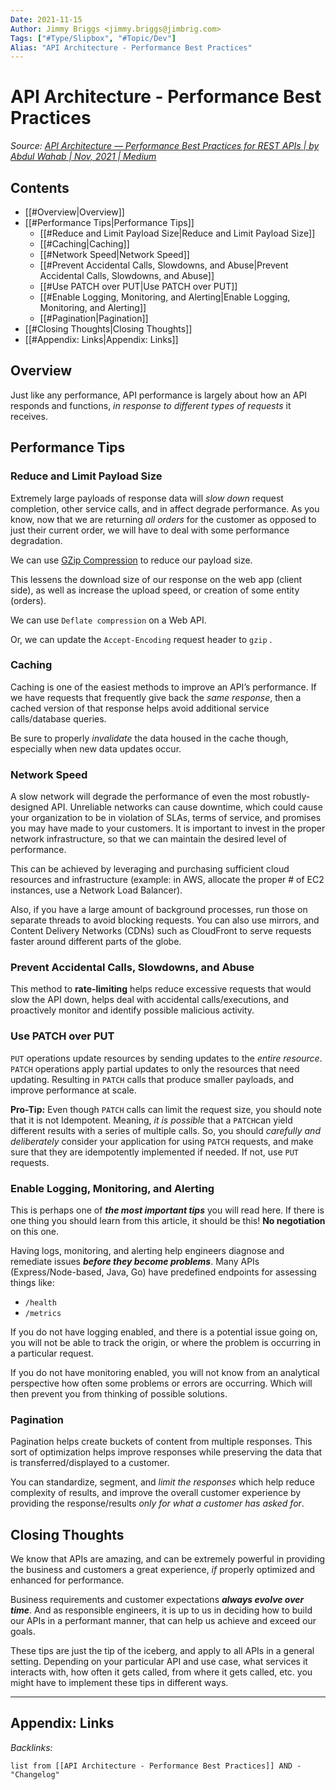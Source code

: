 ```yaml
---
Date: 2021-11-15
Author: Jimmy Briggs <jimmy.briggs@jimbrig.com>
Tags: ["#Type/Slipbox", "#Topic/Dev"]
Alias: "API Architecture - Performance Best Practices"
---
```


# API Architecture - Performance Best Practices

*Source: [API Architecture — Performance Best Practices for REST APIs | by Abdul Wahab | Nov, 2021 | Medium](https://abdulrwahab.medium.com/api-architecture-performance-best-practices-for-rest-apis-1d4a5922dae1)*

## Contents

- [[#Overview|Overview]]
- [[#Performance Tips|Performance Tips]]
	- [[#Reduce and Limit Payload Size|Reduce and Limit Payload Size]]
	- [[#Caching|Caching]]
	- [[#Network Speed|Network Speed]]
	- [[#Prevent Accidental Calls, Slowdowns, and Abuse|Prevent Accidental Calls, Slowdowns, and Abuse]]
	- [[#Use PATCH over PUT|Use PATCH over PUT]]
	- [[#Enable Logging, Monitoring, and Alerting|Enable Logging, Monitoring, and Alerting]]
	- [[#Pagination|Pagination]]
- [[#Closing Thoughts|Closing Thoughts]]
- [[#Appendix: Links|Appendix: Links]]


## Overview

Just like any performance, API performance is largely about how an API responds and functions, _in response to different types of requests_ it receives.

## Performance Tips

### Reduce and Limit Payload Size

Extremely large payloads of response data will _slow down_ request completion, other service calls, and in affect degrade performance. As you know, now that we are returning _all orders_ for the customer as opposed to just their current order, we will have to deal with some performance degradation.

We can use [GZip Compression](https://developers.google.com/blogger/docs/3.0/performance#gzip) to reduce our payload size.

This lessens the download size of our response on the web app (client side), as well as increase the upload speed, or creation of some entity (orders).

We can use `Deflate compression` on a Web API.

Or, we can update the `Accept-Encoding` request header to `gzip` .

### Caching

Caching is one of the easiest methods to improve an API’s performance. If we have requests that frequently give back the _same response_, then a cached version of that response helps avoid additional service calls/database queries.

Be sure to properly *invalidate* the data housed in the cache though, especially when new data updates occur.

### Network Speed

A slow network will degrade the performance of even the most robustly-designed API. Unreliable networks can cause downtime, which could cause your organization to be in violation of SLAs, terms of service, and promises you may have made to your customers. It is important to invest in the proper network infrastructure, so that we can maintain the desired level of performance.

This can be achieved by leveraging and purchasing sufficient cloud resources and infrastructure (example: in AWS, allocate the proper # of EC2 instances, use a Network Load Balancer).

Also, if you have a large amount of background processes, run those on separate threads to avoid blocking requests. You can also use mirrors, and Content Delivery Networks (CDNs) such as CloudFront to serve requests faster around different parts of the globe.

### Prevent Accidental Calls, Slowdowns, and Abuse

This method to **rate-limiting** helps reduce excessive requests that would slow the API down, helps deal with accidental calls/executions, and proactively monitor and identify possible malicious activity.

### Use PATCH over PUT

`PUT` operations update resources by sending updates to the _entire resource_. `PATCH` operations apply partial updates to only the resources that need updating. Resulting in `PATCH` calls that produce smaller payloads, and improve performance at scale.

**Pro-Tip:** Even though `PATCH` calls can limit the request size, you should note that it is not Idempotent. Meaning, _it is possible_ that a `PATCH`can yield different results with a series of multiple calls. So, you should _carefully and deliberately_ consider your application for using `PATCH` requests, and make sure that they are idempotently implemented if needed. If not, use `PUT` requests.

### Enable Logging, Monitoring, and Alerting

This is perhaps one of **_the most important tips_** you will read here. If there is one thing you should learn from this article, it should be this! **No negotiation** on this one.

Having logs, monitoring, and alerting help engineers diagnose and remediate issues **_before they become problems_**. Many APIs (Express/Node-based, Java, Go) have predefined endpoints for assessing things like:

- `/health`
- `/metrics`

If you do not have logging enabled, and there is a potential issue going on, you will not be able to track the origin, or where the problem is occurring in a particular request.

If you do not have monitoring enabled, you will not know from an analytical perspective how often some problems or errors are occurring. Which will then prevent you from thinking of possible solutions.

### Pagination

Pagination helps create buckets of content from multiple responses. This sort of optimization helps improve responses while preserving the data that is transferred/displayed to a customer.

You can standardize, segment, and _limit the responses_ which help reduce complexity of results, and improve the overall customer experience by providing the response/results _only for what a customer has asked for_.

## Closing Thoughts

We know that APIs are amazing, and can be extremely powerful in providing the business and customers a great experience, _if_ properly optimized and enhanced for performance.

Business requirements and customer expectations **_always evolve over time_**. And as responsible engineers, it is up to us in deciding how to build our APIs in a performant manner, that can help us achieve and exceed our goals.

These tips are just the tip of the iceberg, and apply to all APIs in a general setting. Depending on your particular API and use case, what services it interacts with, how often it gets called, from where it gets called, etc. you might have to implement these tips in different ways.

***

## Appendix: Links

*Backlinks:*

```dataview
list from [[API Architecture - Performance Best Practices]] AND -"Changelog"
```